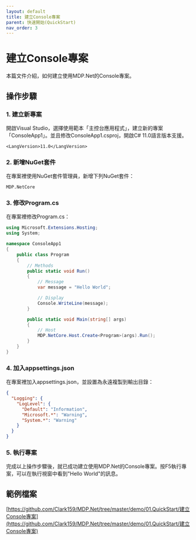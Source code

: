 ```yaml
---
layout: default
title: 建立Console專案
parent: 快速開始(QuickStart)
nav_order: 3
---
```


# 建立Console專案

本篇文件介紹，如何建立使用MDP.Net的Console專案。

## 操作步驟

### 1. 建立新專案

開啟Visual Studio，選擇使用範本「主控台應用程式」，建立新的專案「ConsoleApp1」。並且修改ConsoleApp1.csproj，開啟C# 11.0語言版本支援。

```
<LangVersion>11.0</LangVersion>
```

### 2. 新增NuGet套件

在專案裡使用NuGet套件管理員，新增下列NuGet套件：

```
MDP.NetCore
```

### 3. 修改Program.cs

在專案裡修改Program.cs：

```csharp
using Microsoft.Extensions.Hosting;
using System;

namespace ConsoleApp1
{
    public class Program
    {
        // Methods
        public static void Run()
        {
            // Message
            var message = "Hello World";

            // Display
            Console.WriteLine(message);
        }

        public static void Main(string[] args)
        {
            // Host
            MDP.NetCore.Host.Create<Program>(args).Run();
        }
    }
}
```

### 4. 加入appsettings.json

在專案裡加入appsettings.json，並設置為永遠複製到輸出目錄：

```json
{
  "Logging": {
    "LogLevel": {
      "Default": "Information",
      "Microsoft.*": "Warning",
      "System.*": "Warning"
    }
  }
}
```

### 5. 執行專案

完成以上操作步驟後，就已成功建立使用MDP.Net的Console專案。按F5執行專案，可以在執行視窗中看到"Hello World"的訊息。

## 範例檔案

[https://github.com/Clark159/MDP.Net/tree/master/demo/01.QuickStart/建立Console專案](https://github.com/Clark159/MDP.Net/tree/master/demo/01.QuickStart/建立Console專案)
